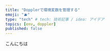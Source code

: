 ```yaml
---
title: "Dopplerで環境変数を管理する"
emoji: "🫐"
type: "tech" # tech: 技術記事 / idea: アイデア
topics: [env, doppler]
published: false
---
```


こんにちは
